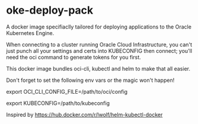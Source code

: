 

# oke-deploy-pack

A docker image specifiaclly tailored for deploying applications to the Oracle Kubernetes Engine.

When connecting to a cluster running Oracle Cloud Infrastructure, you can't just punch all your settings and certs into KUBECONFIG then connect; you'll need the oci command to generate tokens for you first.

This docker image bundles oci-cli, kubectl and helm to make that all easier.

Don't forget to set the following env vars or the magic won't happen!

export OCI_CLI_CONFIG_FILE=/path/to/oci/config

export KUBECONFIG=/path/to/kubeconfig

Inspired by https://hub.docker.com/r/lwolf/helm-kubectl-docker

